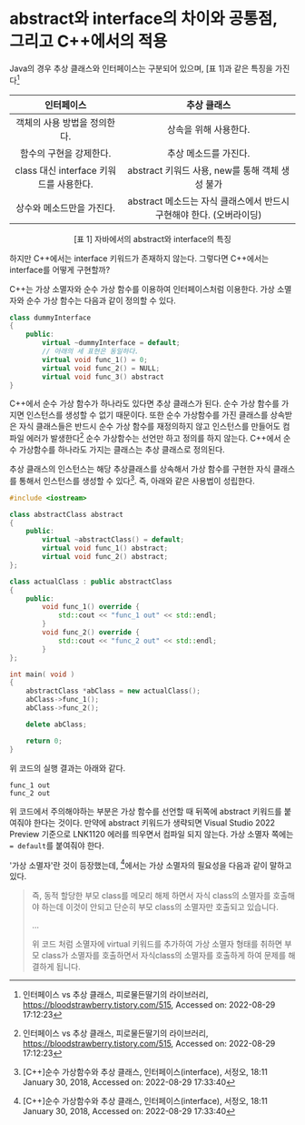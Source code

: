 # abstract와 interface의 차이와 공통점, 그리고 C++에서의 적용

Java의 경우 추상 클래스와 인터페이스는 구분되어 있으며, [표 1]과 같은 특징을 가진다[^1]

|               인터페이스                |                         추상 클래스                          |
| :-------------------------------------: | :----------------------------------------------------------: |
|      객체의 사용 방법을 정의한다.       |                    상속을 위해 사용한다.                     |
|         함수의 구현을 강제한다.         |                    추상 메소드를 가진다.                     |
| class 대신 interface 키워드를 사용한다. |       abstract 키워드 사용, new를 통해 객체 생성 불가        |
|        상수와 메소드만을 가진다.        | abstract 메소드는 자식 클래스에서 반드시 구현해야 한다. (오버라이딩) |

<p align="center"/>[표 1] 자바에서의 abstract와 interface의 특징

하지만 C++에서는 interface 키워드가 존재하지 않는다. 그렇다면 C++에서는 interface를 어떻게 구현할까?

C++는 가상 소멸자와 순수 가상 함수를 이용하여 인터페이스처럼 이용한다. 가상 소멸자와 순수 가상 함수는 다음과 같이 정의할 수 있다.

```c++
class dummyInterface
{
    public:
    	virtual ~dummyInterface = default;
    	// 아래의 세 표현은 동일하다.
    	virtual void func_1() = 0;
    	virtual void func_2() = NULL;
    	virtual void func_3() abstract
}
```

C++에서 순수 가상 함수가 하나라도 있다면 추상 클래스가 된다. 순수 가상 함수를 가지면 인스턴스를 생성할 수 없기 때문이다. 또한 순수 가상함수를 가진 클래스를 상속받은 자식 클래스들은 반드시 순수 가상 함수를 재정의하지 않고 인스턴스를 만들어도 컴파일 에러가 발생한다[^1] 순수 가상함수는 선언만 하고 정의를 하지 않는다. C++에서 순수 가상함수를 하나라도 가지는 클래스는 추상 클래스로 정의된다.

추상 클래스의 인스턴스는 해당 추상클래스를 상속해서 가상 함수를 구현한 자식 클래스를 통해서 인스턴스를 생성할 수 있다[^2]. 즉, 아래와 같은 사용법이 성립한다.

```c++
#include <iostream>

class abstractClass abstract
{
    public:
        virtual ~abstractClass() = default;
        virtual void func_1() abstract;
        virtual void func_2() abstract;
};

class actualClass : public abstractClass
{
    public:
        void func_1() override {
            std::cout << "func_1 out" << std::endl;
        }
        void func_2() override {
            std::cout << "func_2 out" << std::endl;
        }
};

int main( void )
{
    abstractClass *abClass = new actualClass();
    abClass->func_1();
    abClass->func_2();

    delete abClass;

    return 0;
}
```

위 코드의 실행 결과는 아래와 같다.

```
func_1 out
func_2 out
```

위 코드에서 주의해야하는 부분은 가상 함수를 선언할 때 뒤쪽에 abstract 키워드를 붙여줘야 한다는 것이다. 만약에 abstract 키워드가 생략되면 Visual Studio 2022 Preview 기준으로 LNK1120 에러를 띄우면서 컴파일 되지 않는다. 가상 소멸자 쪽에는 `= default`를 붙여줘야 한다.

'가상 소멸자'란 것이 등장했는데, [^2]에서는 가상 소멸자의 필요성을 다음과 같이 말하고 있다.

> 즉, 동적 할당한 부모 class를 메모리 해제 하면서 자식 class의 소멸자를 호출해야 하는데 이것이 안되고 단순히 부모 class의 소멸자만 호출되고 있습니다.
>
> …
>
> 위 코드 처럼 소멸자에 virtual 키워드를 추가하여 가상 소멸자 형태를 취하면 부모 class가 소멸자를 호출하면서 자식class의 소멸자를 호출하게 하여 문제를 해결하게 됩니다.



[^1]: 인터페이스 vs 추상 클래스, 피로물든딸기의 라이브러리, https://bloodstrawberry.tistory.com/515, Accessed on: 2022-08-29 17:12:23
[^2]: [C++]순수 가상함수와 추상 클래스, 인터페이스(interface), 서정오, 18:11 January 30, 2018, Accessed on: 2022-08-29 17:33:40 

